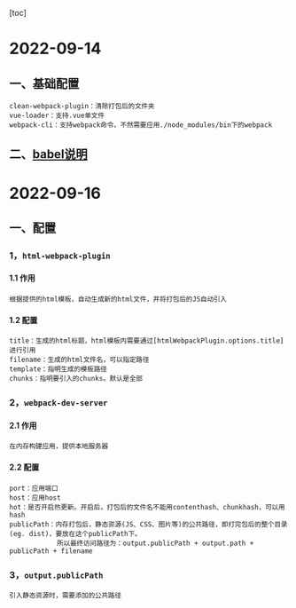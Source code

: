 [toc]

# 2022-09-14
## 一、基础配置
```
clean-webpack-plugin：清除打包后的文件夹
vue-loader：支持.vue单文件
webpack-cli：支持webpack命令，不然需要应用./node_modules/bin下的webpack
```
## 二、[babel说明](https://www.jiangruitao.com/babel/quick-start/)

# 2022-09-16
## 一、配置
### 1，```html-webpack-plugin```
#### 1.1 作用
```
根据提供的html模板，自动生成新的html文件，并将打包后的JS自动引入
```
#### 1.2 配置
```
title：生成的html标题，html模板内需要通过[htmlWebpackPlugin.options.title]进行引用
filename：生成的html文件名，可以指定路径
template：指明生成的模板路径
chunks：指明要引入的chunks。默认是全部
```
### 2，```webpack-dev-server```
#### 2.1 作用
```
在内存构建应用，提供本地服务器
```
#### 2.2 配置
```
port：应用端口
host：应用host
hot：是否开启热更新。开启后，打包后的文件名不能用contenthash、chunkhash，可以用hash
publicPath：内存打包后，静态资源(JS、CSS、图片等)的公共路径，即打完包后的整个目录(eg. dist)，要放在这个publicPath下。
            所以最终访问路径为：output.publicPath + output.path + publicPath + filename
```
### 3，```output.publicPath```
```
引入静态资源时，需要添加的公共路径
```